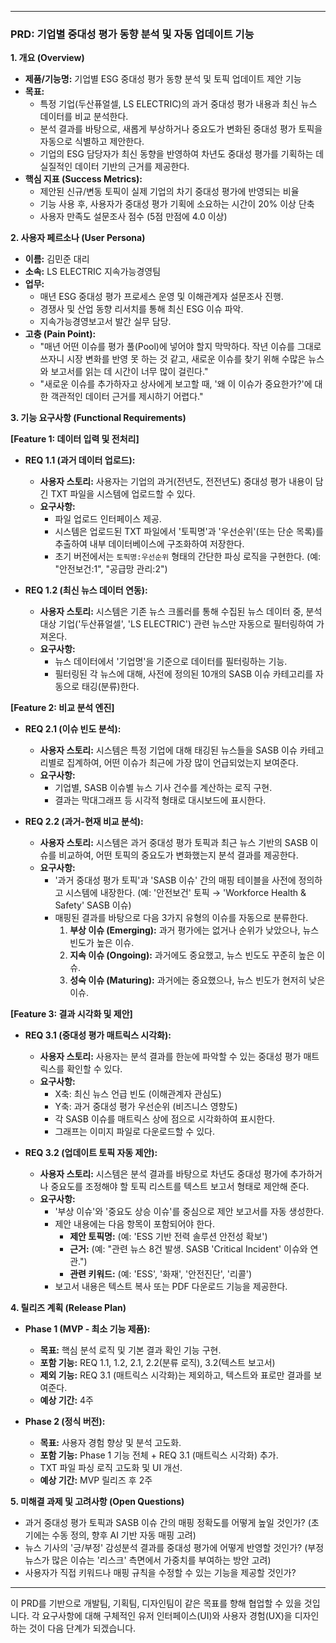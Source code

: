 

---

### **PRD: 기업별 중대성 평가 동향 분석 및 자동 업데이트 기능**

**1. 개요 (Overview)**

*   **제품/기능명:** 기업별 ESG 중대성 평가 동향 분석 및 토픽 업데이트 제안 기능
*   **목표:**
    *   특정 기업(두산퓨얼셀, LS ELECTRIC)의 과거 중대성 평가 내용과 최신 뉴스 데이터를 비교 분석한다.
    *   분석 결과를 바탕으로, 새롭게 부상하거나 중요도가 변화된 중대성 평가 토픽을 자동으로 식별하고 제안한다.
    *   기업의 ESG 담당자가 최신 동향을 반영하여 차년도 중대성 평가를 기획하는 데 실질적인 데이터 기반의 근거를 제공한다.
*   **핵심 지표 (Success Metrics):**
    *   제안된 신규/변동 토픽이 실제 기업의 차기 중대성 평가에 반영되는 비율
    *   기능 사용 후, 사용자가 중대성 평가 기획에 소요하는 시간이 20% 이상 단축
    *   사용자 만족도 설문조사 점수 (5점 만점에 4.0 이상)

**2. 사용자 페르소나 (User Persona)**

*   **이름:** 김민준 대리
*   **소속:** LS ELECTRIC 지속가능경영팀
*   **업무:**
    *   매년 ESG 중대성 평가 프로세스 운영 및 이해관계자 설문조사 진행.
    *   경쟁사 및 산업 동향 리서치를 통해 최신 ESG 이슈 파악.
    *   지속가능경영보고서 발간 실무 담당.
*   **고충 (Pain Point):**
    *   "매년 어떤 이슈를 평가 풀(Pool)에 넣어야 할지 막막하다. 작년 이슈를 그대로 쓰자니 시장 변화를 반영 못 하는 것 같고, 새로운 이슈를 찾기 위해 수많은 뉴스와 보고서를 읽는 데 시간이 너무 많이 걸린다."
    *   "새로운 이슈를 추가하자고 상사에게 보고할 때, '왜 이 이슈가 중요한가?'에 대한 객관적인 데이터 근거를 제시하기 어렵다."

**3. 기능 요구사항 (Functional Requirements)**

**[Feature 1: 데이터 입력 및 전처리]**

*   **REQ 1.1 (과거 데이터 업로드):**
    *   **사용자 스토리:** 사용자는 기업의 과거(전년도, 전전년도) 중대성 평가 내용이 담긴 TXT 파일을 시스템에 업로드할 수 있다.
    *   **요구사항:**
        *   파일 업로드 인터페이스 제공.
        *   시스템은 업로드된 TXT 파일에서 '토픽명'과 '우선순위'(또는 단순 목록)를 추출하여 내부 데이터베이스에 구조화하여 저장한다.
        *   초기 버전에서는 `토픽명:우선순위` 형태의 간단한 파싱 로직을 구현한다. (예: "안전보건:1", "공급망 관리:2")

*   **REQ 1.2 (최신 뉴스 데이터 연동):**
    *   **사용자 스토리:** 시스템은 기존 뉴스 크롤러를 통해 수집된 뉴스 데이터 중, 분석 대상 기업('두산퓨얼셀', 'LS ELECTRIC') 관련 뉴스만 자동으로 필터링하여 가져온다.
    *   **요구사항:**
        *   뉴스 데이터에서 '기업명'을 기준으로 데이터를 필터링하는 기능.
        *   필터링된 각 뉴스에 대해, 사전에 정의된 10개의 SASB 이슈 카테고리를 자동으로 태깅(분류)한다.

**[Feature 2: 비교 분석 엔진]**

*   **REQ 2.1 (이슈 빈도 분석):**
    *   **사용자 스토리:** 시스템은 특정 기업에 대해 태깅된 뉴스들을 SASB 이슈 카테고리별로 집계하여, 어떤 이슈가 최근에 가장 많이 언급되었는지 보여준다.
    *   **요구사항:**
        *   기업별, SASB 이슈별 뉴스 기사 건수를 계산하는 로직 구현.
        *   결과는 막대그래프 등 시각적 형태로 대시보드에 표시한다.

*   **REQ 2.2 (과거-현재 비교 분석):**
    *   **사용자 스토리:** 시스템은 과거 중대성 평가 토픽과 최근 뉴스 기반의 SASB 이슈를 비교하여, 어떤 토픽의 중요도가 변화했는지 분석 결과를 제공한다.
    *   **요구사항:**
        *   '과거 중대성 평가 토픽'과 'SASB 이슈' 간의 매핑 테이블을 사전에 정의하고 시스템에 내장한다. (예: '안전보건' 토픽 → 'Workforce Health & Safety' SASB 이슈)
        *   매핑된 결과를 바탕으로 다음 3가지 유형의 이슈를 자동으로 분류한다.
            1.  **부상 이슈 (Emerging):** 과거 평가에는 없거나 순위가 낮았으나, 뉴스 빈도가 높은 이슈.
            2.  **지속 이슈 (Ongoing):** 과거에도 중요했고, 뉴스 빈도도 꾸준히 높은 이슈.
            3.  **성숙 이슈 (Maturing):** 과거에는 중요했으나, 뉴스 빈도가 현저히 낮은 이슈.

**[Feature 3: 결과 시각화 및 제안]**

*   **REQ 3.1 (중대성 평가 매트릭스 시각화):**
    *   **사용자 스토리:** 사용자는 분석 결과를 한눈에 파악할 수 있는 중대성 평가 매트릭스를 확인할 수 있다.
    *   **요구사항:**
        *   X축: 최신 뉴스 언급 빈도 (이해관계자 관심도)
        *   Y축: 과거 중대성 평가 우선순위 (비즈니스 영향도)
        *   각 SASB 이슈를 매트릭스 상에 점으로 시각화하여 표시한다.
        *   그래프는 이미지 파일로 다운로드할 수 있다.

*   **REQ 3.2 (업데이트 토픽 자동 제안):**
    *   **사용자 스토리:** 시스템은 분석 결과를 바탕으로 차년도 중대성 평가에 추가하거나 중요도를 조정해야 할 토픽 리스트를 텍스트 보고서 형태로 제안해 준다.
    *   **요구사항:**
        *   '부상 이슈'와 '중요도 상승 이슈'를 중심으로 제안 보고서를 자동 생성한다.
        *   제안 내용에는 다음 항목이 포함되어야 한다.
            *   **제안 토픽명:** (예: 'ESS 기반 전력 솔루션 안전성 확보')
            *   **근거:** (예: "관련 뉴스 8건 발생. SASB 'Critical Incident' 이슈와 연관.")
            *   **관련 키워드:** (예: 'ESS', '화재', '안전진단', '리콜')
        *   보고서 내용은 텍스트 복사 또는 PDF 다운로드 기능을 제공한다.

**4. 릴리즈 계획 (Release Plan)**

*   **Phase 1 (MVP - 최소 기능 제품):**
    *   **목표:** 핵심 분석 로직 및 기본 결과 확인 기능 구현.
    *   **포함 기능:** REQ 1.1, 1.2, 2.1, 2.2(분류 로직), 3.2(텍스트 보고서)
    *   **제외 기능:** REQ 3.1 (매트릭스 시각화)는 제외하고, 텍스트와 표로만 결과를 보여준다.
    *   **예상 기간:** 4주

*   **Phase 2 (정식 버전):**
    *   **목표:** 사용자 경험 향상 및 분석 고도화.
    *   **포함 기능:** Phase 1 기능 전체 + REQ 3.1 (매트릭스 시각화) 추가.
    *   TXT 파일 파싱 로직 고도화 및 UI 개선.
    *   **예상 기간:** MVP 릴리즈 후 2주

**5. 미해결 과제 및 고려사항 (Open Questions)**

*   과거 중대성 평가 토픽과 SASB 이슈 간의 매핑 정확도를 어떻게 높일 것인가? (초기에는 수동 정의, 향후 AI 기반 자동 매핑 고려)
*   뉴스 기사의 '긍/부정' 감성분석 결과를 중대성 평가에 어떻게 반영할 것인가? (부정 뉴스가 많은 이슈는 '리스크' 측면에서 가중치를 부여하는 방안 고려)
*   사용자가 직접 키워드나 매핑 규칙을 수정할 수 있는 기능을 제공할 것인가?

---
이 PRD를 기반으로 개발팀, 기획팀, 디자인팀이 같은 목표를 향해 협업할 수 있을 것입니다. 각 요구사항에 대해 구체적인 유저 인터페이스(UI)와 사용자 경험(UX)을 디자인하는 것이 다음 단계가 되겠습니다.